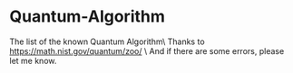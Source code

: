 # Quantum-Algorithm
The list of the known Quantum Algorithm\\
Thanks to https://math.nist.gov/quantum/zoo/ \\
And if there are some errors, please let me know.
